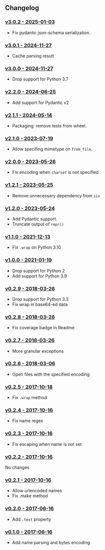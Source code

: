 ## Changelog

### [v3.0.2 - 2025-01-03](https://github.com/fcurella/python-datauri/compare/v3.2.1...v3.0.2)

* Fix pydantic json-schema serialization.

### [v3.0.1 - 2024-11-27](https://github.com/fcurella/python-datauri/compare/v3.2.0...v3.0.1)

* Cache parsing result

### [v3.0.0 - 2024-11-27](https://github.com/fcurella/python-datauri/compare/v2.2.0...v3.0.0)

* Drop support for Python 3.7

### [v2.2.0 - 2024-06-25](https://github.com/fcurella/python-datauri/compare/v2.1.1...v2.2.0)

* Add support for Pydantic v2

### [v2.1.1 - 2024-05-14](https://github.com/fcurella/python-datauri/compare/v2.1.0...v2.1.1)

* Packaging: remove tests from wheel.

### [v2.1.0 - 2023-07-19](https://github.com/fcurella/python-datauri/compare/v2.0.0...v2.1.0)

* Allow specifing mimetype on `from_file`.

### [v2.0.0 - 2023-05-26](https://github.com/fcurella/python-datauri/compare/v1.2.1...v2.0.0)

* Fix encoding when `charset` is not specified

### [v1.2.1 - 2023-05-25](https://github.com/fcurella/python-datauri/compare/v1.2.0...v1.2.1)

* Remove unnecessary dependency from `six`

### [v1.2.0 - 2023-05-24](https://github.com/fcurella/python-datauri/compare/v1.1.0...v1.2.0)

* Add Pydantic support.
* Truncate output of `repr()`

### [v1.1.0 - 2021-12-13](https://github.com/fcurella/python-datauri/compare/v1.0.0...v1.1.0)

* Fix `.wrap` on Python 3.10

### [v1.0.0 - 2021-01-19](https://github.com/fcurella/python-datauri/compare/v0.2.9...v1.0.0)

* Drop support for Python 2
* Add support for Python 3.9

### [v0.2.9 - 2018-03-26](https://github.com/fcurella/python-datauri/compare/v0.2.8...v0.2.9)

* Drop support for Python 3.3
* Fix wrap in base64-ed data

### [v0.2.8 - 2018-03-26](https://github.com/fcurella/python-datauri/compare/v0.2.7...v0.2.8)

* Fix coverage badge in Readme

### [v0.2.7 - 2018-03-26](https://github.com/fcurella/python-datauri/compare/v0.2.6...v0.2.7)

* More granular exceptions

### [v0.2.6 - 2018-03-06](https://github.com/fcurella/python-datauri/compare/v0.2.5...v0.2.6)

* Open files with the specified encoding

### [v0.2.5 - 2017-10-18](https://github.com/fcurella/python-datauri/compare/v0.2.4...v0.2.5)

* Fix `.wrap` method

### [v0.2.4 - 2017-10-16](https://github.com/fcurella/python-datauri/compare/v0.2.3...v0.2.4)

* Fix name regex

### [v0.2.3 - 2017-10-16](https://github.com/fcurella/python-datauri/compare/v0.2.2...v0.2.3)

* Fix escaping when name is not set

### [v0.2.2 - 2017-10-16](https://github.com/fcurella/python-datauri/compare/v0.2.1...v0.2.2)

No changes

### [v0.2.1 - 2017-10-16](https://github.com/fcurella/python-datauri/compare/v0.2.0...v0.2.1)

* Allow urlencoded names
* Fix .make method

### [v0.2.0 - 2017-06-16](https://github.com/fcurella/python-datauri/compare/v0.1.0...v0.2.0)

* Add `.text` property

### [v0.1.0 - 2017-06-16](https://github.com/fcurella/python-datauri/compare/v0.0.1...v0.1.0)

* Add name parsing and bytes encoding

